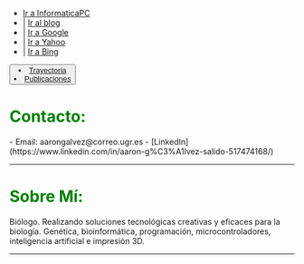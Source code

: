 <html>
    <head>
        <title>Cursos gratis</title>
        <link rel="stylesheet" type="text/css" href="estilos.css" />
    </head>
    <body>
         <ul id="lista1">
             <li>
                 <a href="https://informaticapc.com/">Ir a InformaticaPC</a>
             </li>
             <li>
                 <span class="separador">| </span><a href="https://informaticapc.com/blog/">Ir al blog</a>
             </li>
             <li>
                 <span class="separador">| </span><a href="http://www.google.es/">Ir a Google</a>
             </li>
             <li>
                 <span class="separador">| </span><a href="http://www.yahoo.es/">Ir a Yahoo</a>
             </li>
             <li>
                 <span class="separador">| </span><a href="http://www.bing.es/">Ir a Bing</a>
             </li>
         </ul>
    </body>
</html>

<div class="navbar navbar-inverse navbar-fixed-top">
<div class="container">
    <div class="navbar-header">
        <button type="button" class="navbar-toggle" data-toggle="collapse" data-target=".navbar-collapse">
            <span class="icon-bar"></span>
            <span class="icon-bar"></span>
            <span class="icon-bar"></span>
            <li><a runat="server" href="https://AaronGS1999.github.io/aarongs.github.io/Trayectoria.html">Trayectoria</a></li> 
            <li><a runat="server" href="https://AaronGS1999.github.io/aarongs.github.io/Publicaciones.html">Publicaciones</a></li>
            </button>
    </div>
</div>
<H1><span style="color:green">Contacto:</span></H1>
- Email: aarongalvez@correo.ugr.es
- [LinkedIn](https://www.linkedin.com/in/aaron-g%C3%A1lvez-salido-517474168/)


---
<H1><span style="color:green">Sobre Mí:</span></H1>
<p class="text-justify">Biólogo. Realizando soluciones tecnológicas creativas y eficaces para la biología. Genética, bioinformática, programación, microcontroladores, inteligencia artificial e impresión 3D.</p>

---
